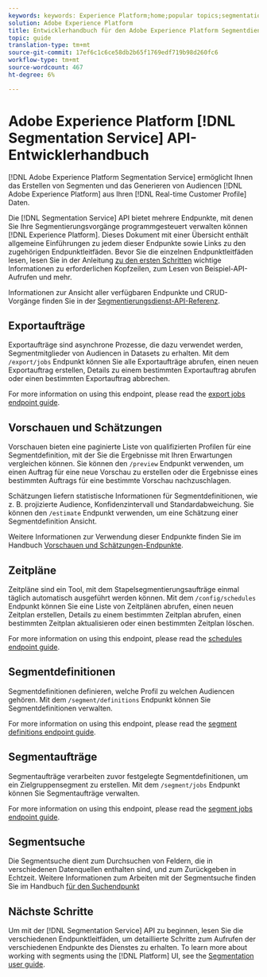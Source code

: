 ```yaml
---
keywords: keywords: Experience Platform;home;popular topics;segmentation;Segmentation;Segmentation Service;API;api;
solution: Adobe Experience Platform
title: Entwicklerhandbuch für den Adobe Experience Platform Segmentdienst
topic: guide
translation-type: tm+mt
source-git-commit: 17ef6c1c6ce58db2b65f1769edf719b98d260fc6
workflow-type: tm+mt
source-wordcount: 467
ht-degree: 6%

---
```



# Adobe Experience Platform [!DNL Segmentation Service] API-Entwicklerhandbuch

[!DNL Adobe Experience Platform Segmentation Service] ermöglicht Ihnen das Erstellen von Segmenten und das Generieren von Audiencen [!DNL Adobe Experience Platform] aus Ihren [!DNL Real-time Customer Profile] Daten.

Die [!DNL Segmentation Service] API bietet mehrere Endpunkte, mit denen Sie Ihre Segmentierungsvorgänge programmgesteuert verwalten können [!DNL Experience Platform]. Dieses Dokument mit einer Übersicht enthält allgemeine Einführungen zu jedem dieser Endpunkte sowie Links zu den zugehörigen Endpunktleitfäden. Bevor Sie die einzelnen Endpunktleitfäden lesen, lesen Sie in der Anleitung [zu den ersten Schritten](./getting-started.md) wichtige Informationen zu erforderlichen Kopfzeilen, zum Lesen von Beispiel-API-Aufrufen und mehr.

Informationen zur Ansicht aller verfügbaren Endpunkte und CRUD-Vorgänge finden Sie in der [Segmentierungsdienst-API-Referenz](https://www.adobe.io/apis/experienceplatform/home/api-reference.html#!acpdr/swagger-specs/segmentation.yaml).

## Exportaufträge

Exportaufträge sind asynchrone Prozesse, die dazu verwendet werden, Segmentmitglieder von Audiencen in Datasets zu erhalten. Mit dem `/export/jobs` Endpunkt können Sie alle Exportaufträge abrufen, einen neuen Exportauftrag erstellen, Details zu einem bestimmten Exportauftrag abrufen oder einen bestimmten Exportauftrag abbrechen.

For more information on using this endpoint, please read the [export jobs endpoint guide](./export-jobs.md).

## Vorschauen und Schätzungen

Vorschauen bieten eine paginierte Liste von qualifizierten Profilen für eine Segmentdefinition, mit der Sie die Ergebnisse mit Ihren Erwartungen vergleichen können. Sie können den `/preview` Endpunkt verwenden, um einen Auftrag für eine neue Vorschau zu erstellen oder die Ergebnisse eines bestimmten Auftrags für eine bestimmte Vorschau nachzuschlagen.

Schätzungen liefern statistische Informationen für Segmentdefinitionen, wie z. B. projizierte Audience, Konfidenzintervall und Standardabweichung. Sie können den `/estimate` Endpunkt verwenden, um eine Schätzung einer Segmentdefinition Ansicht.

Weitere Informationen zur Verwendung dieser Endpunkte finden Sie im Handbuch [Vorschauen und Schätzungen-Endpunkte](./previews-and-estimates.md).

## Zeitpläne

Zeitpläne sind ein Tool, mit dem Stapelsegmentierungsaufträge einmal täglich automatisch ausgeführt werden können. Mit dem `/config/schedules` Endpunkt können Sie eine Liste von Zeitplänen abrufen, einen neuen Zeitplan erstellen, Details zu einem bestimmten Zeitplan abrufen, einen bestimmten Zeitplan aktualisieren oder einen bestimmten Zeitplan löschen.

For more information on using this endpoint, please read the [schedules endpoint guide](./schedules.md).

## Segmentdefinitionen

Segmentdefinitionen definieren, welche Profil zu welchen Audiencen gehören. Mit dem `/segment/definitions` Endpunkt können Sie Segmentdefinitionen verwalten.

For more information on using this endpoint, please read the [segment definitions endpoint guide](./segment-definitions.md).

## Segmentaufträge

Segmentaufträge verarbeiten zuvor festgelegte Segmentdefinitionen, um ein Zielgruppensegment zu erstellen. Mit dem `/segment/jobs` Endpunkt können Sie Segmentaufträge verwalten.

For more information on using this endpoint, please read the [segment jobs endpoint guide](./segment-jobs.md).

## Segmentsuche

Die Segmentsuche dient zum Durchsuchen von Feldern, die in verschiedenen Datenquellen enthalten sind, und zum Zurückgeben in Echtzeit. Weitere Informationen zum Arbeiten mit der Segmentsuche finden Sie im Handbuch [für den Suchendpunkt](segment-search.md)

## Nächste Schritte

Um mit der [!DNL Segmentation Service] API zu beginnen, lesen Sie die verschiedenen Endpunktleitfäden, um detaillierte Schritte zum Aufrufen der verschiedenen Endpunkte des Dienstes zu erhalten. To learn more about working with segments using the [!DNL Platform] UI, see the [Segmentation user guide](../ui/overview.md).